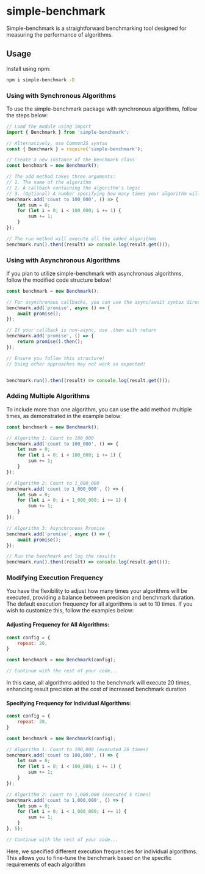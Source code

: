 # simple-benchmark

Simple-benchmark is a straightforward benchmarking tool designed for measuring the performance of algorithms.


## Usage

Install using npm:

```bash
npm i simple-benchmark -D
```

### Using with Synchronous Algorithms

To use the simple-benchmark package with synchronous algorithms, follow the steps below:

```js
// Load the module using import
import { Benchmark } from 'simple-benchmark';

// Alternatively, use CommonJS syntax
const { Benchmark } = require('simple-benchmark');

// Create a new instance of the Benchmark class
const benchmark = new Benchmark();

// The add method takes three arguments:
// 1. The name of the algorithm
// 2. A callback containing the algorithm's logic
// 3. (Optional) A number specifying how many times your algorithm will be executed
benchmark.add('count to 100_000', () => {
    let sum = 0;
    for (let i = 0; i < 100_000; i += 1) {
        sum += 1;
    }
});

// The run method will execute all the added algorithms
benchmark.run().then((result) => console.log(result.get()));
```

### Using with Asynchronous Algorithms

If you plan to utilize simple-benchmark with asynchronous algorithms, follow the modified code structure below!

```js
const benchmark = new Benchmark();

// For asynchronous callbacks, you can use the async/await syntax directly
benchmark.add('promise', async () => {
    await promise();
});

// If your callback is non-async, use .then with return
benchmark.add('promise', () => {
    return promise().then();
});

// Ensure you follow this structure!
// Using other approaches may not work as expected!


benchmark.run().then((result) => console.log(result.get()));
```

### Adding Multiple Algorithms

To include more than one algorithm, you can use the add method multiple times, as demonstrated in the example below:

```js
const benchmark = new Benchmark();

// Algorithm 1: Count to 100_000
benchmark.add('count to 100_000', () => {
    let sum = 0;
    for (let i = 0; i < 100_000; i += 1) {
        sum += 1;
    }
});

// Algorithm 2: Count to 1_000_000
benchmark.add('count to 1_000_000', () => {
    let sum = 0;
    for (let i = 0; i < 1_000_000; i += 1) {
        sum += 1;
    }
});

// Algorithm 3: Asynchronous Promise
benchmark.add('promise', async () => {
    await promise();
});

// Run the benchmark and log the results
benchmark.run().then((result) => console.log(result.get()));
```

### Modifying Execution Frequency

You have the flexibility to adjust how many times your algorithms will be executed, providing a balance between precision and benchmark duration. The default execution frequency for all algorithms is set to 10 times. If you wish to customize this, follow the examples below:

#### Adjusting Frequency for All Algorithms:

```js
const config = {
    repeat: 20,
}

const benchmark = new Benchmark(config);

// Continue with the rest of your code...
```

In this case, all algorithms added to the benchmark will execute 20 times, enhancing result precision at the cost of increased benchmark duration

#### Specifying Frequency for Individual Algorithms:

```js
const config = {
    repeat: 20,
}

const benchmark = new Benchmark(config);

// Algorithm 1: Count to 100,000 (executed 20 times)
benchmark.add('count to 100,000', () => {
    let sum = 0;
    for (let i = 0; i < 100_000; i += 1) {
        sum += 1;
    }
});

// Algorithm 2: Count to 1,000,000 (executed 5 times)
benchmark.add('count to 1,000,000', () => {
    let sum = 0;
    for (let i = 0; i < 1_000_000; i += 1) {
        sum += 1;
    }
}, 5);

// Continue with the rest of your code...
```

Here, we specified different execution frequencies for individual algorithms. This allows you to fine-tune the benchmark based on the specific requirements of each algorithm